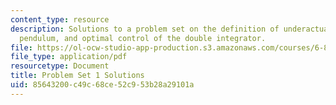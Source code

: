 ```yaml
---
content_type: resource
description: Solutions to a problem set on the definition of underactuated, the simple
  pendulum, and optimal control of the double integrator.
file: https://ol-ocw-studio-app-production.s3.amazonaws.com/courses/6-832-underactuated-robotics-spring-2009/85643200c49c68ce52c953b28a29101a_MIT6_832s09_sol_pset01.pdf
file_type: application/pdf
resourcetype: Document
title: Problem Set 1 Solutions
uid: 85643200-c49c-68ce-52c9-53b28a29101a
---
```

